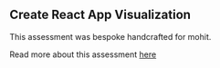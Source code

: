 ## Create React App Visualization

This assessment was bespoke handcrafted for mohit.

Read more about this assessment [here](https://react.eogresources.com)
